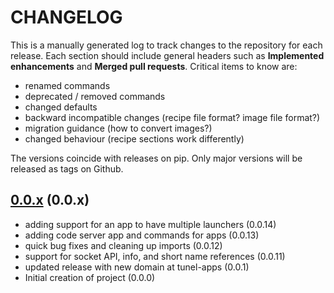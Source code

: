 # CHANGELOG

This is a manually generated log to track changes to the repository for each release.
Each section should include general headers such as **Implemented enhancements**
and **Merged pull requests**. Critical items to know are:

 - renamed commands
 - deprecated / removed commands
 - changed defaults
 - backward incompatible changes (recipe file format? image file format?)
 - migration guidance (how to convert images?)
 - changed behaviour (recipe sections work differently)

The versions coincide with releases on pip. Only major versions will be released as tags on Github.

## [0.0.x](https://github.com/tunel-apps/tunel/tree/main) (0.0.x)
 - adding support for an app to have multiple launchers (0.0.14)
 - adding code server app and commands for apps (0.0.13)
 - quick bug fixes and cleaning up imports (0.0.12)
 - support for socket API, info, and short name references (0.0.11)
 - updated release with new domain at tunel-apps (0.0.1)
 - Initial creation of project (0.0.0)

